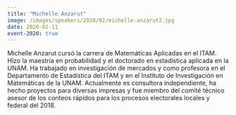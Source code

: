 ```yaml
---
title: "Michelle Anzarut"
image: /images/speakers/2020/02/michelle-anzarut2.jpg
date: 2020-02-11
event-2020: true
---
```


Michelle Anzarut cursó la carrera de Matemáticas Aplicadas en el ITAM. Hizo la maestría en probabilidad y el doctorado en estadística aplicada en la UNAM. Ha trabajado en investigación de mercados y como profesora en el Departamento de Estadística del ITAM y en el Instituto de Investigación en Matemáticas de la UNAM. Actualmente es consultora independiente, ha hecho proyectos para diversas impresas y fue miembro del comité técnico asesor de los conteos rápidos para los procesos electorales locales y federal del 2018.
